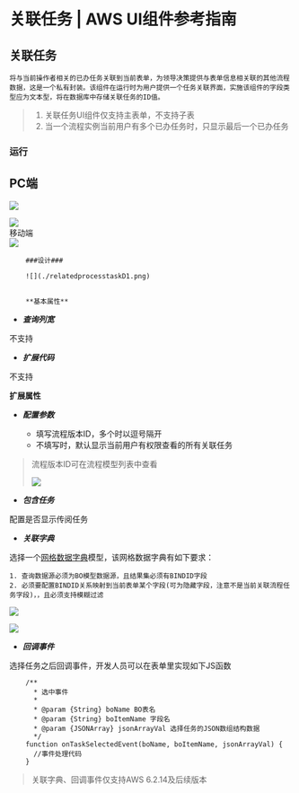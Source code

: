 # 关联任务 | AWS UI组件参考指南

## 关联任务
    
    
    将与当前操作者相关的已办任务关联到当前表单，为领导决策提供与表单信息相关联的其他流程数据，这是一个私有封装。该组件在运行时为用户提供一个任务关联界面，实施该组件的字段类型应为文本型，将在数据库中存储关联任务的ID值。
    

>   1. 关联任务UI组件仅支持主表单，不支持子表
>   2. 当一个流程实例当前用户有多个已办任务时，只显示最后一个已办任务
> 

### 运行

PC端  
---  
![](https://docs.awspaas.com/reference-guide/aws-paas-ui-reference-guide/list/relatedprocesstaskR1.png)   
  
![](https://docs.awspaas.com/reference-guide/aws-paas-ui-reference-guide/list/relatedprocesstaskR3.png)  
移动端  
![](https://docs.awspaas.com/reference-guide/aws-paas-ui-reference-guide/list/relatedprocesstaskR1_m.png)  
      
    
        ###设计###
    
        ![](./relatedprocesstaskD1.png)
    
    
        **基本属性**
    

  * **_查询列宽_**

不支持

  * **_扩展代码_**

不支持

**扩展属性**

  * **_配置参数_**

    * 填写流程版本ID，多个时以逗号隔开
    * 不填写时，默认显示当前用户有权限查看的所有关联任务

> 流程版本ID可在流程模型列表中查看
> 
> ![](https://docs.awspaas.com/reference-guide/aws-paas-ui-reference-guide/list/relatedprocesstaskD2.png)

  * **_包含任务_**

配置是否显示传阅任务

  * **_关联字典_**

选择一个[网格数据字典](<../appendix/dgriddictionary.html>)模型，该网格数据字典有如下要求：

    1. 查询数据源必须为BO模型数据源，且结果集必须有BINDID字段
    2. 必须要配置BINDID关系映射到当前表单某个字段(可为隐藏字段，注意不是当前关联流程任务字段)，，且必须支持模糊过滤

![](https://docs.awspaas.com/reference-guide/aws-paas-ui-reference-guide/list/relatedprocesstaskD3.png)

![](https://docs.awspaas.com/reference-guide/aws-paas-ui-reference-guide/list/relatedprocesstaskD4.png)

  * **_回调事件_**

选择任务之后回调事件，开发人员可以在表单里实现如下JS函数

    
    
        /**
          * 选中事件
          *
          * @param {String} boName BO表名
          * @param {String} boItemName 字段名
          * @param {JSONArray} jsonArrayVal 选择任务的JSON数组结构数据
          */
        function onTaskSelectedEvent(boName, boItemName, jsonArrayVal) {
          //事件处理代码
        }
    

> 关联字典、回调事件仅支持AWS 6.2.14及后续版本